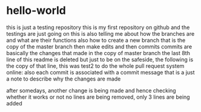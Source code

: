 # hello-world
this is just a testing repository
this is my first repository on github and the testings are just going on 
this is also telling me about how the branches are and what are their functions 
also how to create a new branch that is the copy of the master branch
then make edits and then commits
commits are basically the changes that made in the copy of master branch
the last 8th line of this readme is deleted but just to be on the safeside, the following is the copy of that line, this was test2 to do the whole pull request system online:
also each commit is associated with a commit message that is a just a note to describe why the changes are made


after somedays, another change is being made and hence checking whether it works or not
no lines are being removed,
only 3 lines are being added
